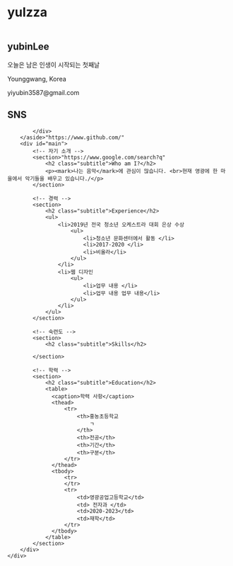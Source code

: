 # yulzza
<!doctype html>
<html lang="ko">
<head>
	<title>온라인 프로필</title>
	<meta charset="utf-8">
  <link rel="stylesheet" href="css/style.css">
  <style>
    table {
      width:70%;  /* 표의 너비 */
      border:1px solid #222; /* 1픽셀짜리 표 테두리 */
      border-collapse: collapse; /* 중복되는 표와 셀의 테두리를 한 줄로 표시 */
    }
    thead {
      background:#eee;  /* 제목 행의 배경 색 */
    }
    th, td {
      border:1px solid #ccc; /* 1픽셀짜리 셀 테두리 */
      padding:5px;  /* 셀 테두리와 셀 내용 사이의 여백(패딩) */
      font-size:0.8em;  /* 셀의 글자 크기 */
    }
  </style>
</head>

<body>
    <div id="container">
        <!-- 사이드바 -->
        <aside>
            <div id="namecard">
                <img src="images/pf.jpg" alt="">
                <h1>yubinLee</h1>    
                <p>오늘은 남은 인생이 시작되는 첫째날</p>
            </div>
            <div id="detail">
                <p>Younggwang, Korea</p>
                <p>yiyubin3587@gmail.com</p>                                 
            </div>
            <div id="sns">
                <h2>SNS</h2>
  
            </div>           
        </aside>"https://www.github.com/"
        <div id="main">
            <!-- 자기 소개 -->
            <section>"https://www.google.com/search?q"
                <h2 class="subtitle">Who am I?</h2>
                <p><mark>나는 음악</mark>에 관심이 많습니다. <br>현재 영광에 한 마을에서 악기들을 배우고 있습니다./</p>
            </section>

            <!-- 경력 -->
            <section>
                <h2 class="subtitle">Experience</h2>
                <ul>
                    <li>2019년 전국 청소년 오케스트라 대회 은상 수상
                        <ul>
                            <li>청소년 문화센터에서 활동 </li>
                            <li>2017-2020 </li>
                            <li>비올라</li> 
                        </ul>
                    </li>
                    <li>웹 디자인
                        <ul>
                            <li>업무 내용 </li>
                            <li>업무 내용 업무 내용</li>
                        </ul>                        
                    </li>
                </ul>             
            </section>

            <!-- 숙련도 -->
            <section>
                <h2 class="subtitle">Skills</h2>

            </section>

            <!-- 학력 -->
            <section>
                <h2 class="subtitle">Education</h2>
                <table>
                  <caption>학력 사항</caption>
                  <thead>
                      <tr>
                          <th>홍농초등학교
                              ㄱ
                          </th>
                          <th>전공</th>
                          <th>기간</th>
                          <th>구분</th>
                      </tr>
                  </thead>
                  <tbody>
                      <tr>
                      </tr>
                      <tr>
                          <td>영광공업고등학교</td>
                          <td> 전자과 </td>
                          <td>2020-2023</td>
                          <td>재학</td>
                      </tr>
                  </tbody>
                </table>
            </section>
        </div>        
    </div>
</body>
</html>
